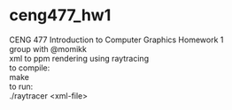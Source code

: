 # ceng477_hw1
CENG 477 Introduction to Computer Graphics Homework 1\
group with @momikk\
xml to ppm rendering using raytracing\
to compile:\
make\
to run:\
./raytracer \<xml-file>

